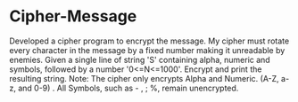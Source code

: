 # Cipher-Message
Developed a cipher program to encrypt the message. My cipher must rotate every character in the message by a fixed number making it unreadable by enemies. Given a single line of string 'S' containing alpha, numeric and symbols, followed by a number '0&lt;=N&lt;=1000'. Encrypt and print the resulting string. Note: The cipher only encrypts Alpha and Numeric. (A-Z, a-z, and 0-9) . All Symbols, such as - , ; %, remain unencrypted.
